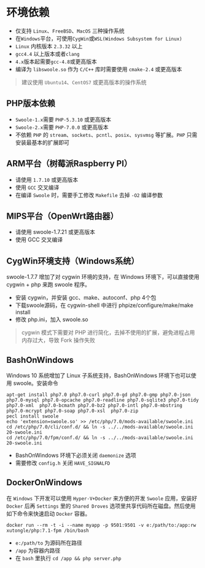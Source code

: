 # 环境依赖

* 仅支持 `Linux`、`FreeBSD`、`MacOS` 三种操作系统
* 在`Windows`平台，可使用`CygWin`或`WSL(Windows Subsystem for Linux)`
* `Linux` 内核版本 `2.3.32` 以上
* `gcc4.4` 以上版本或者`clang`
* `4.x`版本起需要`gcc-4.8`或更高版本
* 编译为 `libswoole.so` 作为 `C/C++` 库时需要使用 `cmake-2.4` 或更高版本

> 建议使用 `Ubuntu14`、`CentOS7` 或更高版本的操作系统

PHP版本依赖
----------
* `Swoole-1.x`需要 `PHP-5.3.10` 或更高版本
* `Swoole-2.x`需要 `PHP-7.0.0` 或更高版本
* 不依赖 `PHP` 的 `stream`、`sockets`、`pcntl`、`posix`、`sysvmsg` 等扩展。`PHP` 只需安装最基本的扩展即可


ARM平台（树莓派Raspberry PI）
--------------------
* 请使用 `1.7.10` 或更高版本
* 使用 `GCC` 交叉编译
* 在编译 `Swoole` 时，需要手工修改 `Makefile` 去掉 `-O2` 编译参数  

MIPS平台（OpenWrt路由器）
------
* 请使用 swoole-1.7.21 或更高版本
* 使用 GCC 交叉编译

CygWin环境支持（Windows系统）
------------
swoole-1.7.7 增加了对 cygwin 环境的支持，在 Windows 环境下，可以直接使用 cygwin + php 来跑 swoole 程序。

* 安装 cygwin，并安装 gcc、make、autoconf、php 4个包
* 下载swoole源码，在 cygwin-shell 中进行 phpize/configure/make/make install
* 修改 php.ini，加入 swoole.so

> cygwin 模式下需要对 PHP 进行简化，去掉不使用的扩展，避免进程占用内存过大，导致 Fork 操作失败

BashOnWindows
-----------
Windows 10 系统增加了 Linux 子系统支持，BashOnWindows 环境下也可以使用 swoole。安装命令

```
apt-get install php7.0 php7.0-curl php7.0-gd php7.0-gmp php7.0-json php7.0-mysql php7.0-opcache php7.0-readline php7.0-sqlite3 php7.0-tidy php7.0-xml  php7.0-bcmath php7.0-bz2 php7.0-intl php7.0-mbstring  php7.0-mcrypt php7.0-soap php7.0-xsl  php7.0-zip
pecl install swoole
echo 'extension=swoole.so' >> /etc/php/7.0/mods-available/swoole.ini
cd /etc/php/7.0/cli/conf.d/ && ln -s ../../mods-available/swoole.ini 20-swoole.ini
cd /etc/php/7.0/fpm/conf.d/ && ln -s ../../mods-available/swoole.ini 20-swoole.ini
```

* BashOnWindows 环境下必须关闭 `daemonize` 选项
* 需要修改 `config.h` 关闭 `HAVE_SIGNALFD`

DockerOnWindows
---------------
在 `Windows` 下开发可以使用 `Hyper-V+Docker` 来方便的开发 `Swoole` 应用，安装好 `Docker` 后再 `Settings` 里的 `Shared Droves` 选项里共享代码所在磁盘。然后使用如下命令来快速启动 `Docker` 容器。

```
docker run --rm -t -i --name myapp -p 9501:9501 -v e:/path/to:/app:rw xutongle/php:7.1-fpm /bin/bash
```

* `e:/path/to` 为源码所在路径
* `/app` 为容器内路径
* 在 `bash` 里执行 `cd /app && php server.php`


